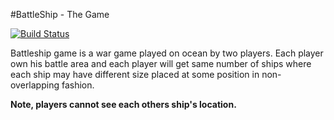 #BattleShip - The Game

[![Build Status](https://travis-ci.org/toransahu/battle-ship.svg?branch=master)](https://travis-ci.org/toransahu/battle-ship)

Battleship game is a war game played on ocean by two players. Each player own his
battle area and each player will get same number of ships where each ship may have
different size placed at some position in non-overlapping fashion. 

**Note, players cannot see each others ship's location.**
